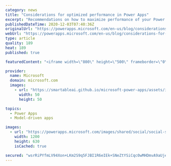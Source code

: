 ```yaml
---
category: news
title: "Considerations for optimized performance in Power Apps"
excerpt: "Recommendations on how to maximize performance of your Power Apps "
publishedDateTime: 2020-12-03T07:40:36Z
originalUrl: "https://powerapps.microsoft.com/en-us/blog/considerations-for-optimized-performance-in-power-apps/"
webUrl: "https://powerapps.microsoft.com/en-us/blog/considerations-for-optimized-performance-in-power-apps/"
type: article
quality: 189
heat: 189
published: true

featuredContent: "<iframe width=\"800\" height=\"500\" frameborder=\"0\" src=\"https://www.youtube.com/embed/jcKoqC9Vfmo\" allow=\"accelerometer; autoplay; encrypted-media; gyroscope; picture-in-picture\" allowfullscreen></iframe>"

provider:
  name: Microsoft
  domain: microsoft.com
  images:
    - url: "https://smartableai.github.io/microsoft-power-apps/assets/images/organizations/microsoft.com-50x50.jpg"
      width: 50
      height: 50

topics:
  - Power Apps
  - Model-driven apps

images:
  - url: "https://powerapps.microsoft.com/images/shared/social/social-share-post-ignite.png"
    width: 1200
    height: 630
    isCached: true

secured: "wsrRiPYfmLV94Xon+LKm2S9q5FJBI1R6eIEk+SNeZtYSiCqc0wMHDmvA9aUjeDNZLCKXHESgKs9HIOoVns87pV1YJKvMNU6hx/tfASICIV5YZVzX2d0hR9r9hXH5wA4OzHOdAKLue83UmsKN74xC6gYvFNDCK/ofn0UNsexFwmFj/Ohz7N4H7LKQnEzd4MZfuhOrbZm084eBaDYO2BgMq0Qp3KcnvtCISOY1H3LK6WNLDMmKg402RG9R4AL/CGW5zWEdFxnVCxdDsPCt1og0/AqJjSf7plPx2pNiYue9CHENi7PT98mo6t3we7eb5PvCXHfQc/cRHzKjcGhf1dyMr/3ihD7qD8PrEn5F+2yfutcPVOr+nh/RllAzoiqbNUJrWG8NT0a2JtkeDuYlbdiwDdyvFwFhwpXUjwuhtvvGboYUbyNv4fR58p+DRHaFOfJAKK0JJa600VVqLSaHVFi0FA==;XIbjOtWIeMmfs7fdzlFRdA=="
---
```


